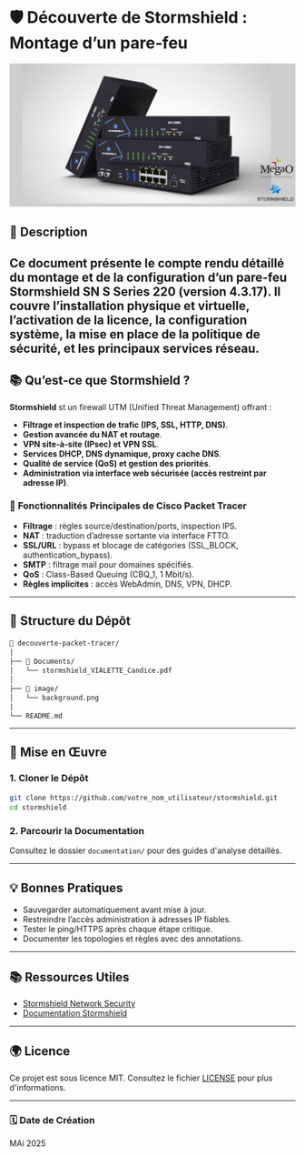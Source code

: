 # 🛡️ **Découverte de Stormshield : Montage d’un pare‑feu**

![Banner](image/background.png)

## 📄 **Description**
Ce document présente le compte rendu détaillé du montage et de la configuration d’un pare‑feu Stormshield SN S Series 220 (version 4.3.17). Il couvre l’installation physique et virtuelle, l’activation de la licence, la configuration système, la mise en place de la politique de sécurité, et les principaux services réseau.
---
## 📚 **Qu’est‑ce que Stormshield ?**

**Stormshield** st un firewall UTM (Unified Threat Management) offrant :

- **Filtrage et inspection de trafic (IPS, SSL, HTTP, DNS)**.
- **Gestion avancée du NAT et routage**.
- **VPN site‑à‑site (IPsec) et VPN SSL**.
- **Services DHCP, DNS dynamique, proxy cache DNS**.
- **Qualité de service (QoS) et gestion des priorités**.
- **Administration via interface web sécurisée (accès restreint par adresse IP)**.
  
### 🔗 **Fonctionnalités Principales de Cisco Packet Tracer**

- **Filtrage** : règles source/destination/ports, inspection IPS.  
- **NAT** : traduction d’adresse sortante via interface FTTO.  
- **SSL/URL** : bypass et blocage de catégories (SSL_BLOCK, authentication_bypass).  
- **SMTP** : filtrage mail pour domaines spécifiés.  
- **QoS** : Class-Based Queuing (CBQ_1, 1 Mbit/s).  
- **Règles implicites** : accès WebAdmin, DNS, VPN, DHCP.  


---

## 📂 **Structure du Dépôt**

```
📂 decouverte-packet-tracer/
|
├── 📂 Documents/
│   └── stormshield_VIALETTE_Candice.pdf
│
├── 📂 image/
│   └── background.png
|
└── README.md
```
---

## 🚀 **Mise en Œuvre**

### 1. **Cloner le Dépôt**

```bash
git clone https://github.com/votre_nom_utilisateur/stormshield.git
cd stormshield
```

### 2. **Parcourir la Documentation**

Consultez le dossier `documentation/` pour des guides d'analyse détaillés.

---

## 💡 **Bonnes Pratiques**

- Sauvegarder automatiquement avant mise à jour.  
- Restreindre l’accès administration à adresses IP fiables.  
- Tester le ping/HTTPS après chaque étape critique.  
- Documenter les topologies et règles avec des annotations.  
---

## 📚 **Ressources Utiles**

- [Stormshield Network Security](https://www.stormshield.com/fr/produits/sns)  
- [Documentation Stormshield](https://documentation.stormshield.eu)  

---

## 🌍 **Licence**

Ce projet est sous licence MIT. Consultez le fichier [LICENSE](LICENSE) pour plus d'informations.

---

### 🗓 **Date de Création**
MAi 2025 
